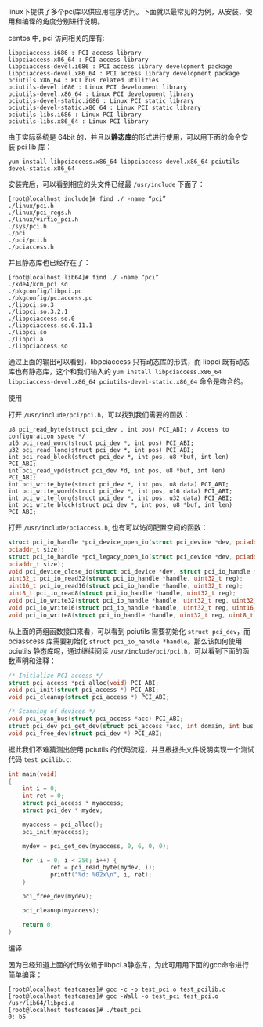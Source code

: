 

linux下提供了多个pci库以供应用程序访问。下面就以最常见的为例，从安装、使用和编译的角度分别进行说明。

centos 中, pci 访问相关的库有:

```
libpciaccess.i686 : PCI access library
libpciaccess.x86_64 : PCI access library
libpciaccess-devel.i686 : PCI access library development package
libpciaccess-devel.x86_64 : PCI access library development package
pciutils.x86_64 : PCI bus related utilities
pciutils-devel.i686 : Linux PCI development library
pciutils-devel.x86_64 : Linux PCI development library
pciutils-devel-static.i686 : Linux PCI static library
pciutils-devel-static.x86_64 : Linux PCI static library
pciutils-libs.i686 : Linux PCI library
pciutils-libs.x86_64 : Linux PCI library
```

由于实际系统是 64bit 的，并且以**静态库**的形式进行使用，可以用下面的命令安装 pci lib 库：

```
yum install libpciaccess.x86_64 libpciaccess-devel.x86_64 pciutils-devel-static.x86_64
```

安装完后，可以看到相应的头文件已经最 `/usr/include` 下面了：

```
[root@localhost include]# find ./ -name “pci”
./linux/pci.h
./linux/pci_regs.h
./linux/virtio_pci.h
./sys/pci.h
./pci
./pci/pci.h
./pciaccess.h
```

并且静态库也已经存在了：

```
[root@localhost lib64]# find ./ -name “pci”
./kde4/kcm_pci.so
./pkgconfig/libpci.pc
./pkgconfig/pciaccess.pc
./libpci.so.3
./libpci.so.3.2.1
./libpciaccess.so.0
./libpciaccess.so.0.11.1
./libpci.so
./libpci.a
./libpciaccess.so
```

通过上面的输出可以看到，libpciaccess 只有动态库的形式，而 libpci 既有动态库也有静态库，这个和我们输入的 `yum install libpciaccess.x86_64 libpciaccess-devel.x86_64 pciutils-devel-static.x86_64` 命令是吻合的。

使用

打开 `/usr/include/pci/pci.h`，可以找到我们需要的函数：

```
u8 pci_read_byte(struct pci_dev , int pos) PCI_ABI; / Access to configuration space */
u16 pci_read_word(struct pci_dev *, int pos) PCI_ABI;
u32 pci_read_long(struct pci_dev *, int pos) PCI_ABI;
int pci_read_block(struct pci_dev *, int pos, u8 *buf, int len) PCI_ABI;
int pci_read_vpd(struct pci_dev *d, int pos, u8 *buf, int len) PCI_ABI;
int pci_write_byte(struct pci_dev *, int pos, u8 data) PCI_ABI;
int pci_write_word(struct pci_dev *, int pos, u16 data) PCI_ABI;
int pci_write_long(struct pci_dev *, int pos, u32 data) PCI_ABI;
int pci_write_block(struct pci_dev *, int pos, u8 *buf, int len) PCI_ABI;
```

打开 `/usr/include/pciaccess.h`, 也有可以访问配置空间的函数：

```cpp
struct pci_io_handle *pci_device_open_io(struct pci_device *dev, pciaddr_t base,
pciaddr_t size);
struct pci_io_handle *pci_legacy_open_io(struct pci_device *dev, pciaddr_t base,
pciaddr_t size);
void pci_device_close_io(struct pci_device *dev, struct pci_io_handle *handle);
uint32_t pci_io_read32(struct pci_io_handle *handle, uint32_t reg);
uint16_t pci_io_read16(struct pci_io_handle *handle, uint32_t reg);
uint8_t pci_io_read8(struct pci_io_handle *handle, uint32_t reg);
void pci_io_write32(struct pci_io_handle *handle, uint32_t reg, uint32_t data);
void pci_io_write16(struct pci_io_handle *handle, uint32_t reg, uint16_t data);
void pci_io_write8(struct pci_io_handle *handle, uint32_t reg, uint8_t data);
```

从上面的两组函数接口来看，可以看到 pciutils 需要初始化 `struct pci_dev`，而 pciasscess 库需要初始化 `struct pci_io_handle *handle`。那么该如何使用 pciutils 静态库呢，通过继续阅读 `/usr/include/pci/pci.h`，可以看到下面的函数声明和注释：

```cpp
/* Initialize PCI access */
struct pci_access *pci_alloc(void) PCI_ABI;
void pci_init(struct pci_access *) PCI_ABI;
void pci_cleanup(struct pci_access *) PCI_ABI;

/* Scanning of devices */
void pci_scan_bus(struct pci_access *acc) PCI_ABI;
struct pci_dev pci_get_dev(struct pci_access *acc, int domain, int bus, int dev, int func) PCI_ABI; / Raw access to specified device */
void pci_free_dev(struct pci_dev *) PCI_ABI;
```

据此我们不难猜测出使用 pciutils 的代码流程，并且根据头文件说明实现一个测试代码 `test_pcilib.c`:

```cpp
int main(void)
{
    int i = 0;
    int ret = 0;
    struct pci_access * myaccess;
    struct pci_dev * mydev;

    myaccess = pci_alloc();
    pci_init(myaccess);

    mydev = pci_get_dev(myaccess, 0, 6, 0, 0);

    for (i = 0; i < 256; i++) {
            ret = pci_read_byte(mydev, i);
            printf("%d: %02x\n", i, ret);
    }

    pci_free_dev(mydev);

    pci_cleanup(myaccess);

    return 0;
}
```

编译

因为已经知道上面的代码依赖于libpci.a静态库，为此可用用下面的gcc命令进行简单编译：

```
[root@localhost testcases]# gcc -c -o test_pci.o test_pcilib.c
[root@localhost testcases]# gcc -Wall -o test_pci test_pci.o /usr/lib64/libpci.a
[root@localhost testcases]# ./test_pci
0: b5
```